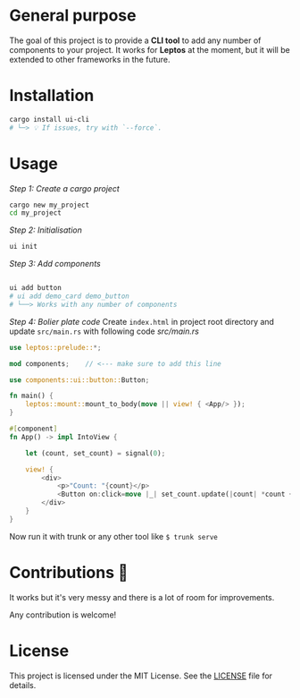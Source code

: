 

# General purpose

The goal of this project is to provide a **CLI tool** to add any number of components to your project. 
It works for **Leptos** at the moment, but it will be extended to other frameworks in the future.


# Installation


```bash
cargo install ui-cli
# └─> 💡 If issues, try with `--force`.
```


# Usage
*Step 1: Create a cargo project*
```bash
cargo new my_project
cd my_project
```

*Step 2: Initialisation*
```bash
ui init
```

*Step 3: Add components*
```bash

ui add button
# ui add demo_card demo_button
# └──> Works with any number of components
```

*Step 4: Bolier plate code*
Create `index.html` in project root directory and update `src/main.rs` with following code
_src/main.rs_
```rust
use leptos::prelude::*;

mod components;    // <--- make sure to add this line

use components::ui::button::Button;

fn main() {
    leptos::mount::mount_to_body(move || view! { <App/> });
}

#[component]
fn App() -> impl IntoView {

    let (count, set_count) = signal(0);

    view! {
        <div>
            <p>"Count: "{count}</p>
            <Button on:click=move |_| set_count.update(|count| *count += 1) >"Hit Me"</Button>
        </div>
    }
}
```

Now run it with trunk or any other tool like `$ trunk serve`

# Contributions 💪

It works but it's very messy and there is a lot of room for improvements.

Any contribution is welcome!



# License

This project is licensed under the MIT License. See the [LICENSE](LICENSE) file for details.
